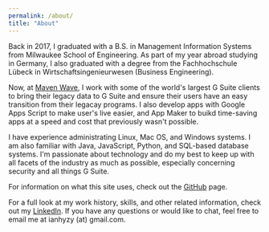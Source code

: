 ```yaml
---
permalink: /about/
title: "About"
---
```


Back in 2017, I graduated with a B.S. in Management Information Systems from Milwaukee School of Engineering. As part of my year abroad studying in Germany, I also graduated with a degree from the Fachhochschule Lübeck in Wirtschaftsingenieurwesen (Business Engineering).

Now, at [Maven Wave](https://www.mavenwave.com/), I work with some of the world's largest G Suite clients to bring their legacy data to G Suite and ensure their users have an easy transition from their legacay programs. I also develop apps with Google Apps Script to make user's live easier, and App Maker to buikd time-saving apps at a speed and cost that previously wasn't possible.

I have experience administrating Linux, Mac OS, and Windows systems. I am also familiar with Java, JavaScript, Python, and SQL-based database systems. I'm passionate about technology and do my best to keep up with all facets of the industry as much as possible, especially concerning security and all things G Suite.

For information on what this site uses, check out the [GitHub](https://github.com/ianhyzy/ianhyzy.me) page.

For a full look at my work history, skills, and other related information, check out my [LinkedIn](https://www.linkedin.com/in/ian-hyzy-81a9057b). If you have any questions or would like to chat, feel free to email me at ianhyzy (at) gmail.com.